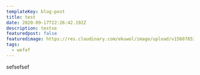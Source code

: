 ```yaml
---
templateKey: blog-post
title: test
date: 2020-09-17T22:26:42.192Z
description: testse
featuredpost: false
featuredimage: https://res.cloudinary.com/ekuwol/image/upload/v1560785352/chimenea/P1030041_p67cqo.jpg
tags:
  - wefef
---
```

sefsefsef